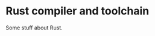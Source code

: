 <!-- TODO Manage expectations about build times on lower-spec hardware. Define that practical dev environment requirements are higher than just for running a node  -->

# Rust compiler and toolchain

Some stuff about Rust.
